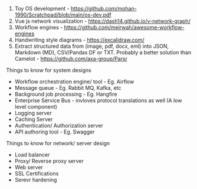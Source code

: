 1) Toy OS development - https://github.com/mohan-1990/Scratchpad/blob/main/os-dev.pdf
2) Vue js network visualization - https://dash14.github.io/v-network-graph/
3) Workflow engines - https://github.com/meirwah/awesome-workflow-engines
4) Handwriting style diagrams - https://excalidraw.com/
5) Extract structured data from (image, pdf, docx, eml) into JSON, Markdown (MD), CSV/Pandas DF or TXT. Probably a better solution than Camelot - https://github.com/axa-group/Parsr

Things to know for system designs
  - Workflow orchestration engine/ tool - Eg. Airflow
  - Message queue - Eg. Rabbit MQ, Kafka, etc
  - Background job processing - Eg. Hangfire
  - Enterprise Service Bus - invloves protocol translations as well (A low level component)
  - Logging server
  - Caching Server
  - Authentication/ Authorization server
  - API authoring tool - Eg. Swagger
  
Things to know for network/ server design
  - Load balancer
  - Proxy/ Reverse proxy server
  - Web server
  - SSL Certifications
  - Serevr hardening
  
  
